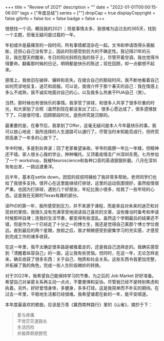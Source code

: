 +++
title = "Review of 2021"
description = ""
date = "2022-01-01T00:00:15-06:00"
tags = ["年度总结"]
series = [""]
dropCap = true
displayCopyright = false
gitinfo = false
toc = false
badge = false
+++

很想找一个词，概括我的2021 ；但是事情太多，我很难为这过去的365天，找到一个主题，但毫无疑问是过载的一年。

年初或许是最痛苦的一段时间，所有事情都混杂在一起。文书和申请改得头昏脑胀，还担心自己没有学上，因此时刻感受到巨大的不确定性。我记得21年的元旦，我在楚天府醒来，冬日的阳光斜照在我的毯子上，尽管开着空调，我也觉得冷得要命。翻看那时候的日记，明明都是快乐的陈述；现在回顾，却一点都想不起来。

感情上，我依旧在破碎、辗转和丢失。在缝合自己的那段时间，我不断地看着自己如何荒谬地反复、迷茫和屈服。可以说，我很介怀于那个春天的自己：我在情感上多么不成熟，我不诚实地面对自己的心，以及我多么热衷于PUA自己（笑）。

当然，那时候也有很快乐的事情。我享受了排球，和很多人共享了很多珍重的时光，和大家拍了合照（虽然到现在都没发出了过）。很多心愿达成了，很多遗憾放下了。只是很可惜，回顾那段时光，底色终究是沉郁的。

最重要的是，在春节后，我拿到了Offer，这毫无疑问是本人今年最快乐的事。我可以放心地说：我所选择的人生道路可以通行了。尽管当时未知能否成行，但终究把高悬了一年多的心放下了。

年中时候，多是到处奔波；回了老家看望亲故。爷爷的肩膀一年比一年矮，但精神还不错。家人很关心我的学业，种种嘱托。又顶着疫情去广州深圳东莞。七月参加了一个 workshop，我被Neuroscience和各种口音的英语狠狠折磨。八月在深圳匆匆出发，一路远渡重洋。

后半年，基本在settle down。团契的叔叔阿姨给了我非常多帮助，老师同学们也给了我很多支持。很开心在这里能继续打排球，这里的运动氛围很好，虽然疫情很严重。也因为打排球，遇到几个好朋友，年纪比我小很多，给我了一些年轻的心态。这是我在无聊的Texas有趣的部分。

读PhD的第一年，我所感受到压力，并不来源于课程，而是来自对未来的迷茫和对现状的掌控。我很久没有充满享受地阅读自己喜欢的文章，没有像当时备考和申请时候那样自律；连我的生活节奏，都变得有些混乱。虽然这个学期最后的结果还不错，但是作为一个已经走了十分之一的博士生，我还是觉得自己离那个博士学位很远。直到最后的两个星期，放假之后，我才稍微感受到密集学习的充实感，才感受到完成工作的诸多收获。

在这一年里，我不太确定很多路是被推着走的，还是我自己选择走的。我确实感受到「清醒着纵容自己」的一面，这让我有些苦恼。但同时，在这一年，无论怎样走来，确实收获了很多东西：关于自己、物质和社会关系。这些东西令我更加完整，并拓展了我的角色，完成一些人生阶段微妙的转换。

对于2022年，我希望自己能保持学习的节奏，为之后的 Job Market 好好准备。希望自己对亲密关系再主动一点点，不要畏惧和妥协。尽管我已经不是特别焦虑和执着。另外，好好爱惜身体，多健身，多多打球。这是我简单而不朴实的期待。在过去一年里，平稳地生活都已经很难。我希望诸君在新的一年，能平安顺遂。

本年度最喜欢的歌曲，应该是万青《冀西南林路行》里的《山雀》，摘抄于下：

>爱与疼痛  
不觉茫茫道路长  
生活历险  
并肩莽莽原野荒  
